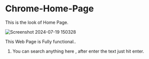 # Chrome-Home-Page

This is the look of Home Page.

![Screenshot 2024-07-19 150328](https://github.com/user-attachments/assets/e3302aa0-7c64-4ec8-b111-6b1df9bcbe80)

This Web Page is Fully functional..

1. You can search anything here , after enter the text just hit enter.

